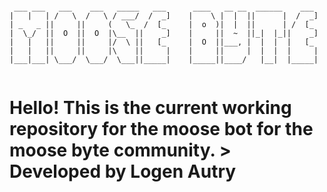 ```

 ___ ___   ___    ___   _____   ___      ____   __ __  ______    ___ 
|   |   | /   \  /   \ / ___/  /  _]    |    \ |  |  ||      |  /  _]
| _   _ ||     ||     (   \_  /  [_     |  o  )|  |  ||      | /  [_ 
|  \_/  ||  O  ||  O  |\__  ||    _]    |     ||  ~  ||_|  |_||    _]
|   |   ||     ||     |/  \ ||   [_     |  O  ||___, |  |  |  |   [_ 
|   |   ||     ||     |\    ||     |    |     ||     |  |  |  |     |
|___|___| \___/  \___/  \___||_____|    |_____||____/   |__|  |_____|
                                                                     

```
<h1>Hello! This is the current working repository for the moose bot for the moose byte community. > Developed by Logen Autry</h1>
